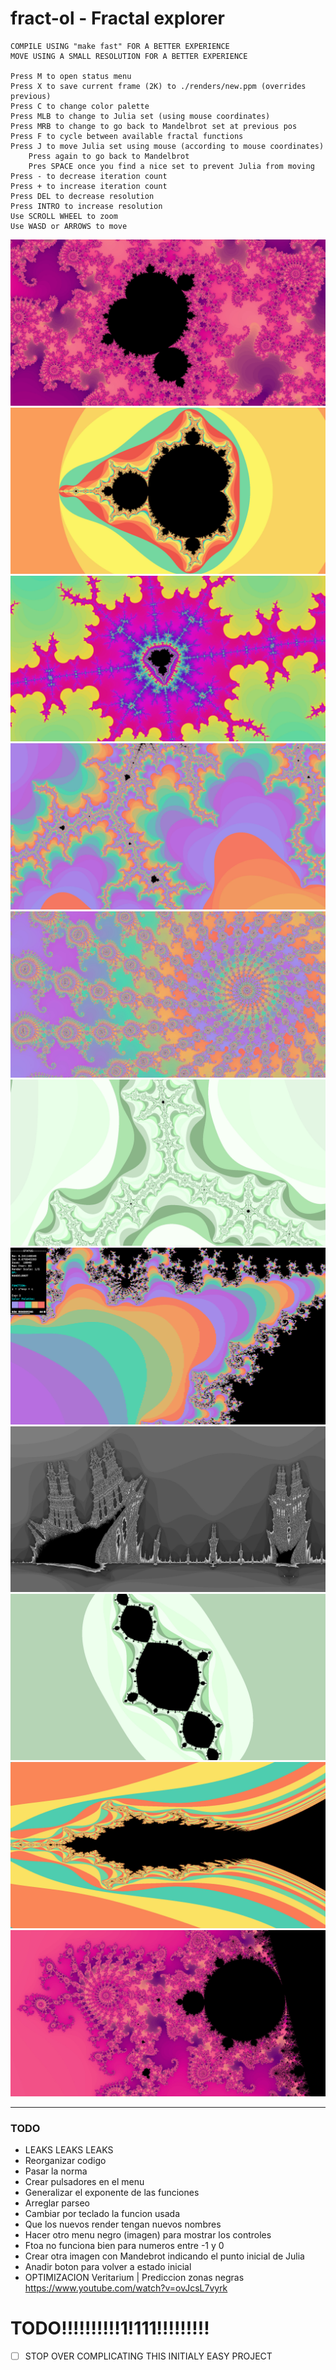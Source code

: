 # fract-ol - Fractal explorer

	COMPILE USING "make fast" FOR A BETTER EXPERIENCE
	MOVE USING A SMALL RESOLUTION FOR A BETTER EXPERIENCE
	
	Press M to open status menu
	Press X to save current frame (2K) to ./renders/new.ppm (overrides previous)
	Press C to change color palette
	Press MLB to change to Julia set (using mouse coordinates)
	Press MRB to change to go back to Mandelbrot set at previous pos
	Press F to cycle between available fractal functions
	Press J to move Julia set using mouse (according to mouse coordinates)
		Press again to go back to Mandelbrot
		Pres SPACE once you find a nice set to prevent Julia from moving
	Press - to decrease iteration count
	Press + to increase iteration count
	Press DEL to decrease resolution
	Press INTRO to increase resolution
	Use SCROLL WHEEL to zoom
	Use WASD or ARROWS to move

![Alt Text](renders/r10.jpg)
![Alt Text](renders/r0.jpg)
![Alt Text](renders/r1.jpg)
![Alt Text](renders/r2.jpg)
![Alt Text](renders/r3.jpg)
![Alt Text](renders/r4.jpg)
![Alt Text](renders/r5.jpg)
![Alt Text](renders/r6.jpg)
![Alt Text](renders/r7.jpg)
![Alt Text](renders/r8.jpg)
![Alt Text](renders/r9.jpg)

---

### TODO

- LEAKS LEAKS LEAKS
- Reorganizar codigo
- Pasar la norma
- Crear pulsadores en el menu
- Generalizar el exponente de las funciones
- Arreglar parseo
- Cambiar por teclado la funcion usada
- Que los nuevos render tengan nuevos nombres
- Hacer otro menu negro (imagen) para mostrar los controles
- Ftoa no funciona bien para numeros entre -1 y 0
- Crear otra imagen con Mandebrot indicando el punto inicial de Julia
- Anadir boton para volver a estado inicial
- OPTIMIZACION Veritarium | Prediccion zonas negras
	https://www.youtube.com/watch?v=ovJcsL7vyrk

# TODO!!!!!!!!!!1!111!!!!!!!!!

- [ ] STOP OVER COMPLICATING THIS INITIALY EASY PROJECT
